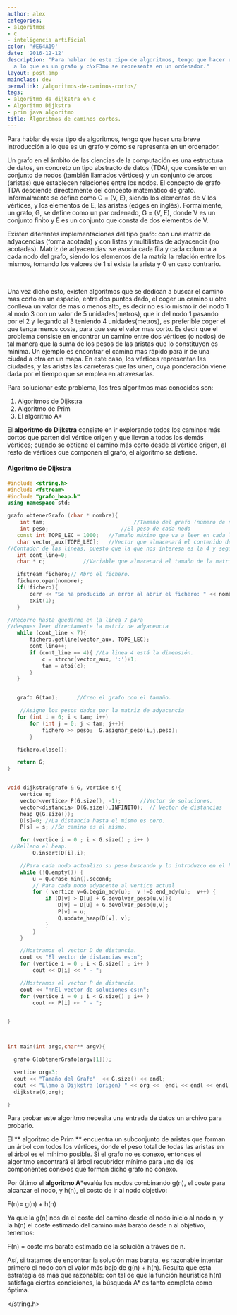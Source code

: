 ```yaml
---
author: alex
categories:
- algoritmos
- c
- inteligencia artificial
color: '#E64A19'
date: '2016-12-12'
description: "Para hablar de este tipo de algoritmos, tengo que hacer una breve introducci\xF3n
  a lo que es un grafo y c\xF3mo se representa en un ordenador."
layout: post.amp
mainclass: dev
permalink: /algoritmos-de-caminos-cortos/
tags:
- algoritmo de dijkstra en c
- Algoritmo Dijkstra
- prim java algoritmo
title: Algoritmos de caminos cortos.
---
```


Para hablar de este tipo de algoritmos, tengo que hacer una breve introducción a lo que es un grafo y cómo se representa en un ordenador.

Un grafo en el ámbito de las ciencias de la computación es una estructura de datos, en concreto un tipo abstracto de datos (TDA), que consiste en un conjunto de nodos (también llamados vértices) y un conjunto de arcos (aristas) que establecen relaciones entre los nodos. El concepto de grafo TDA desciende directamente del concepto matemático de grafo.
Informalmente se define como G = (V, E), siendo los elementos de V los vértices, y los elementos de E, las aristas (edges en inglés). Formalmente, un grafo, G, se define como un par ordenado, G = (V, E), donde V es un conjunto finito y E es un conjunto que consta de dos elementos de V.

Existen diferentes implementaciones del tipo grafo: con una matriz de adyacencias (forma acotada) y con listas y multilistas de adyacencia (no acotadas).
Matriz de adyacencias: se asocia cada fila y cada columna a cada nodo del grafo, siendo los elementos de la matriz la relación entre los mismos, tomando los valores de 1 si existe la arista y 0 en caso contrario.

[<amp-img on="tap:lightbox1" role="button" tabindex="0" layout="responsive" src="/img/2012/10/Matriz_de_adyacencia1.jpg" alt="" title="Matriz_de_adyacencia" width="546px" height="232px" />][1]

<!--more--><!--ad-->


&nbsp;

Una vez dicho esto, existen algoritmos que se dedican a buscar el camino mas corto en un espacio, entre dos puntos dado, el coger un camino u otro conlleva un valor de mas o menos alto, es decir no es lo mismo ir del nodo 1 al nodo 3 con un valor de 5 unidades(metros), que ir del nodo 1 pasando por el 2 y llegando al 3 teniendo 4 unidades(metros), es preferible coger el que tenga menos coste, para que sea el valor mas corto. Es decir que el problema consiste en encontrar un camino entre dos vértices (o nodos) de tal manera que la suma de los pesos de las aristas que lo constituyen es mínima. Un ejemplo es encontrar el camino más rápido para ir de una ciudad a otra en un mapa. En este caso, los vértices representan las ciudades, y las aristas las carreteras que las unen, cuya ponderación viene dada por el tiempo que se emplea en atravesarlas.

Para solucionar este problema, los tres algoritmos mas conocidos son:

  1. Algoritmos de Dijkstra
  2. Algoritmo de Prim
  3. El algoritmo A*

El **algoritmo de Dijkstra** consiste en ir explorando todos los caminos más cortos que parten del vértice origen y que llevan a todos los demás vértices; cuando se obtiene el camino más corto desde el vértice origen, al resto de vértices que componen el grafo, el algoritmo se detiene.

[<amp-img on="tap:lightbox1" role="button" tabindex="0" layout="responsive" src="/img/2012/10/Caminosmascortos1.jpg" alt="" title="Caminosmascortos" width="744px" height="500px" />][2]

#### Algoritmo de Dijkstra

```cpp
#include <string.h>
#include <fstream>
#include "grafo_heap.h"
using namespace std;

grafo obtenerGrafo (char * nombre){
    int tam;                            //Tamaño del grafo (número de nodos)
    int peso;                       //El peso de cada nodo
   const int TOPE_LEC = 1000;   //Tamaño máximo que va a leer en cada linea.
   char vector_aux[TOPE_LEC];   //Vector que almacenará el contenido de cada linea.
//Contador de las lineas, puesto que la que nos interesa es la 4 y seguir hasta las 7
   int cont_line=0;
   char * c;            //Variable que almacenará el tamaño de la matriz de adyacencia.

   ifstream fichero;// Abro el fichero.
   fichero.open(nombre);
   if(!fichero){
       cerr << "Se ha producido un error al abrir el fichero: " << nombre;
       exit(1);
   }

//Recorro hasta quedarme en la linea 7 para
//despues leer directamente la matriz de adyacencia
   while (cont_line < 7){
       fichero.getline(vector_aux, TOPE_LEC);
       cont_line++;
       if (cont_line == 4){ //La linea 4 está la dimensión.
           c = strchr(vector_aux, ':')+1;
           tam = atoi(c);
       }
   }


   grafo G(tam);      //Creo el grafo con el tamaño.

    //Asigno los pesos dados por la matriz de adyacencia
   for (int i = 0; i < tam; i++)
       for (int j = 0; j < tam; j++){
           fichero >> peso;  G.asignar_peso(i,j,peso);
       }

   fichero.close();

   return G;
}


void dijkstra(grafo & G, vertice s){
    vertice u;
    vector<vertice> P(G.size(), -1);      //Vector de soluciones.
    vector<distancia> D(G.size(),INFINITO);  // Vector de distancias
    heap Q(G.size());
    D[s]=0; //La distancia hasta el mismo es cero.
    P[s] = s; //Su camino es el mismo.

    for (vertice i = 0 ; i < G.size() ; i++ )
 //Relleno el heap.
        Q.insert(D[i],i);

    //Para cada nodo actualizo su peso buscando y lo introduzco en el heap actualizado
    while (!Q.empty()) {
        u = Q.erase_min().second;
        // Para cada nodo adyacente al vertice actual
        for ( vertice v=G.begin_ady(u);  v !=G.end_ady(u);  v++) {
            if (D[v] > D[u] + G.devolver_peso(u,v)){
                D[v] = D[u] + G.devolver_peso(u,v);
                P[v] = u;
                Q.update_heap(D[v], v);
            }
        }
    }

    //Mostramos el vector D de distancia.
    cout << "El vector de distancias es:n";
    for (vertice i = 0 ; i < G.size() ; i++ )
        cout << D[i] << " - ";

    //Mostramos el vector P de distancia.
    cout << "nnEl vector de soluciones es:n";
    for (vertice i = 0 ; i < G.size() ; i++ )
        cout << P[i] << " - ";


}



int main(int argc,char** argv){

  grafo G(obtenerGrafo(argv[1]));

  vertice org=3;
  cout << "Tamaño del Grafo"  << G.size() << endl;
  cout << "Llamo a Dijkstra (origen) " << org <<  endl << endl << endl;
  dijkstra(G,org);

}

```

<p >
  Para probar este algoritmo necesita una entrada de datos un archivo para probarlo.
</p>

El ** algoritmo de Prim ** encuentra un subconjunto de aristas que forman un árbol con todos los vértices, donde el peso total de todas las aristas en el árbol es el mínimo posible. Si el grafo no es conexo, entonces el algoritmo encontrará el árbol recubridor mínimo para uno de los componentes conexos que forman dicho grafo no conexo.

Por último el **algoritmo A***evalúa los nodos combinando g(n), el coste para alcanzar el nodo, y h(n), el costo de ir al nodo objetivo:

<p >
  F(n)= g(n) + h(n)
</p>
<p >
  Ya que la g(n) nos da el coste del camino desde el nodo inicio al nodo n, y la h(n) el coste estimado del camino más barato desde n al objetivo, tenemos:
</p>
<p >
  F(n) = coste ms barato estimado de la solución a tráves de n.
</p>
<p >
  Así, si tratamos de encontrar la solución mas barata, es razonable intentar primero el nodo con el valor más bajo de g(n) + h(n). Resulta que esta estrategia es más que razonable: con tal de que la función heurística h(n) satisfaga ciertas condiciones, la búsqueda A* es tanto completa como óptima.
</p>



 [1]: https://elbauldelprogramador.com/img/2012/10/Matriz_de_adyacencia1.jpg
 [2]: https://elbauldelprogramador.com/img/2012/10/Caminosmascortos1.jpg


</distancia></vertice></fstream></string.h>
